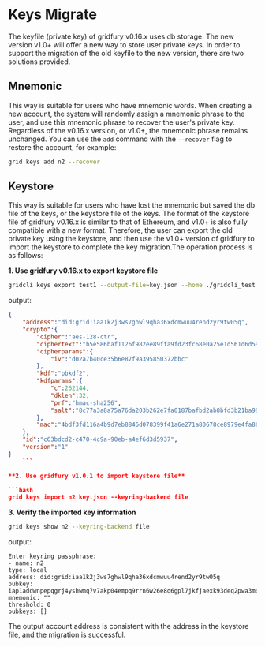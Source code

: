 # Keys Migrate

The keyfile (private key) of gridfury v0.16.x uses db storage. The new version v1.0+ will offer a new way to store user private keys. In order to support the migration of the old keyfile to the new version, there are two solutions provided.

## Mnemonic

This way is suitable for users who have mnemonic words. When creating a new account, the system will randomly assign a mnemonic phrase to the user, and use this mnemonic phrase to recover the user's private key. Regardless of the v0.16.x version, or v1.0+, the mnemonic phrase remains unchanged. You can use the `add` command with the `--recover` flag to restore the account, for example:

```bash
grid keys add n2 --recover
```

## Keystore

This way is suitable for users who have lost the mnemonic but saved the db file of the keys, or the keystore file of the keys. The format of the keystore file of gridfury v0.16.x is similar to that of Ethereum, and v1.0+ is also fully compatible with a new format. Therefore, the user can export the old private key using the keystore, and then use the v1.0+ version of gridfury to import the keystore to complete the key migration.The operation process is as follows:

**1. Use gridfury v0.16.x to export keystore file**

```bash
gridcli keys export test1 --output-file=key.json --home ./gridcli_test 
```

output:

```json
{
    "address":"did:grid:iaa1k2j3ws7ghwl9qha36xdcmwuu4rend2yr9tw05q",
    "crypto":{
        "cipher":"aes-128-ctr",
        "ciphertext":"b5e586baf1126f982ee89ffa9fd23fc68e0a25e1d561d6d59896a0b4878a4d5f",
        "cipherparams":{
            "iv":"d02a7b40ce35b6e87f9a395850372bbc"
        },
        "kdf":"pbkdf2",
        "kdfparams":{
            "c":262144,
            "dklen":32,
            "prf":"hmac-sha256",
            "salt":"8c77a3a8a75a76da203b262e7fa0187bafbd2ab8bfd3b21ba99f88dcc550d1a6"
        },
        "mac":"4bdf3fd116a4b9d7eb8846d078399f41a6e271a80678ce8979e4fa86f793cdeb"
    },
    "id":"c63bdcd2-c470-4c9a-90eb-a4ef6d3d5937",
    "version":"1"
}
    ```

**2. Use gridfury v1.0.1 to import keystore file**

```bash
grid keys import n2 key.json --keyring-backend file 
```

**3. Verify the imported key information**

```bash
grid keys show n2 --keyring-backend file
```

output:

```text
Enter keyring passphrase:
- name: n2
type: local
address: did:grid:iaa1k2j3ws7ghwl9qha36xdcmwuu4rend2yr9tw05q
pubkey: iap1addwnpepqgrj4yshwmq7v7akp04empq9rrn6w26e8q6gpl7jkfjaexk93deq2pwa3m6
mnemonic: ""
threshold: 0
pubkeys: []
```

The output account address is consistent with the address in the keystore file, and the migration is successful.
